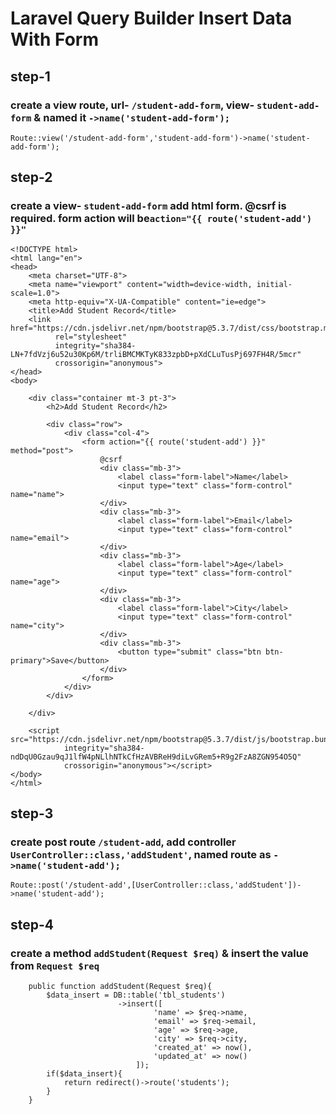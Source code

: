 # Laravel Query Builder Insert Data With Form
## step-1
### create a view route, url- `/student-add-form`, view- `student-add-form` & named it `->name('student-add-form');`
```
Route::view('/student-add-form','student-add-form')->name('student-add-form');
```

## step-2
### create a view- `student-add-form` add html form. @csrf is required. form action will be`action="{{ route('student-add') }}"`
```
<!DOCTYPE html>
<html lang="en">
<head>
    <meta charset="UTF-8">
    <meta name="viewport" content="width=device-width, initial-scale=1.0">
    <meta http-equiv="X-UA-Compatible" content="ie=edge">
    <title>Add Student Record</title>
    <link href="https://cdn.jsdelivr.net/npm/bootstrap@5.3.7/dist/css/bootstrap.min.css"
          rel="stylesheet"
          integrity="sha384-LN+7fdVzj6u52u30Kp6M/trliBMCMKTyK833zpbD+pXdCLuTusPj697FH4R/5mcr"
          crossorigin="anonymous">
</head>
<body>
    
    <div class="container mt-3 pt-3">
        <h2>Add Student Record</h2>

        <div class="row">
            <div class="col-4">
                <form action="{{ route('student-add') }}" method="post">
                    @csrf
                    <div class="mb-3">
                        <label class="form-label">Name</label>
                        <input type="text" class="form-control" name="name">
                    </div>
                    <div class="mb-3">
                        <label class="form-label">Email</label>
                        <input type="text" class="form-control" name="email">
                    </div>
                    <div class="mb-3">
                        <label class="form-label">Age</label>
                        <input type="text" class="form-control" name="age">
                    </div>
                    <div class="mb-3">
                        <label class="form-label">City</label>
                        <input type="text" class="form-control" name="city">
                    </div>
                    <div class="mb-3">
                        <button type="submit" class="btn btn-primary">Save</button>
                    </div>
                </form>
            </div>
        </div>

    </div>

    <script src="https://cdn.jsdelivr.net/npm/bootstrap@5.3.7/dist/js/bootstrap.bundle.min.js"
            integrity="sha384-ndDqU0Gzau9qJ1lfW4pNLlhNTkCfHzAVBReH9diLvGRem5+R9g2FzA8ZGN954O5Q"
            crossorigin="anonymous"></script>
</body>
</html>
```

## step-3
### create post route `/student-add`, add controller `UserController::class,'addStudent'`, named route as `->name('student-add');`
```
Route::post('/student-add',[UserController::class,'addStudent'])->name('student-add');
```

## step-4
### create a method `addStudent(Request $req)` & insert the value from `Request $req`
```
    public function addStudent(Request $req){
        $data_insert = DB::table('tbl_students')
                        ->insert([
                                'name' => $req->name,
                                'email' => $req->email,
                                'age' => $req->age,
                                'city' => $req->city,
                                'created_at' => now(),
                                'updated_at' => now()
                            ]);
        if($data_insert){
            return redirect()->route('students');
        }
    }
```
